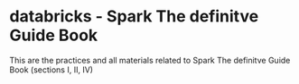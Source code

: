 # databricks - Spark The definitve Guide Book

This are the practices and all materials related to Spark The definitve Guide Book (sections I, II, IV)
